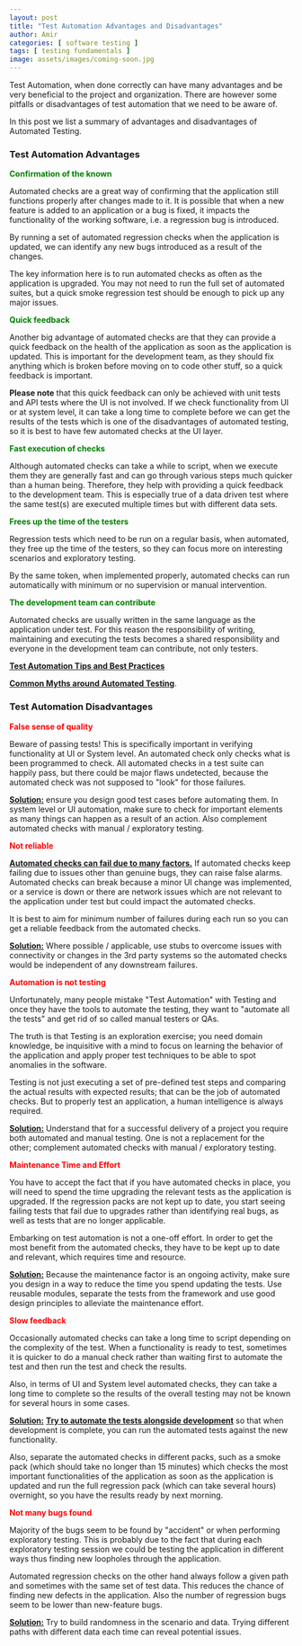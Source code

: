 ```yaml
---
layout: post
title: "Test Automation Advantages and Disadvantages"
author: Amir
categories: [ software testing ]
tags: [ testing fundamentals ]
image: assets/images/coming-soon.jpg
---
```


Test Automation, when done correctly can have many advantages and be very beneficial to the project and organization. There are however some pitfalls or disadvantages of test automation that we need to be aware of.

In this post we list a summary of advantages and disadvantages of Automated Testing.

### Test Automation Advantages

<span style="color: #008000;">**Confirmation of the known**</span>

Automated checks are a great way of confirming that the application still functions properly after changes made to it. It is possible that when a new feature is added to an application or a bug is fixed, it impacts the functionality of the working software, i.e. a regression bug is introduced.

By running a set of automated regression checks when the application is updated, we can identify any new bugs introduced as a result of the changes.

The key information here is to run automated checks as often as the application is upgraded. You may not need to run the full set of automated suites, but a quick smoke regression test should be enough to pick up any major issues.

<span style="color: #008000;">**Quick feedback**</span>

Another big advantage of automated checks are that they can provide a quick feedback on the health of the application as soon as the application is updated. This is important for the development team, as they should fix anything which is broken before moving on to code other stuff, so a quick feedback is important.

**Please note** that this quick feedback can only be achieved with unit tests and API tests where the UI is not involved. If we check functionality from UI or at system level, it can take a long time to complete before we can get the results of the tests which is one of the disadvantages of automated testing, so it is best to have few automated checks at the UI layer.

<span style="color: #008000;">**Fast execution of checks**</span>

Although automated checks can take a while to script, when we execute them they are generally fast and can go through various steps much quicker than a human being. Therefore, they help with providing a quick feedback to the development team. This is especially true of a data driven test where the same test(s) are executed multiple times but with different data sets.

<span style="color: #008000;">**Frees up the time of the testers**</span>

Regression tests which need to be run on a regular basis, when automated, they free up the time of the testers, so they can focus more on interesting scenarios and exploratory testing.

By the same token, when implemented properly, automated checks can run automatically with minimum or no supervision or manual intervention.

<span style="color: #008000;">**The development team can contribute**</span>

Automated checks are usually written in the same language as the application under test. For this reason the responsibility of writing, maintaining and executing the tests becomes a shared responsibility and everyone in the development team can contribute, not only testers.

**[Test Automation Tips and Best Practices](http://www.testingexcellence.com/test-automation-tips-best-practices/)**

**[Common Myths around Automated Testing](http://www.testingexcellence.com/common-myths-test-automation/)**.

### Test Automation Disadvantages

<span style="color: #ff0000;">**False sense of quality**</span>

Beware of passing tests! This is specifically important in verifying functionality at UI or System level. An automated check only checks what is been programmed to check. All automated checks in a test suite can happily pass, but there could be major flaws undetected, because the automated check was not supposed to "look" for those failures.

<span style="text-decoration: underline;">**Solution:**</span> ensure you design good test cases before automating them. In system level or UI automation, make sure to check for important elements as many things can happen as a result of an action. Also complement automated checks with manual / exploratory testing.

<span style="color: #ff0000;">**Not reliable**</span>

**[Automated checks can fail due to many factors.](http://www.testingexcellence.com/reasons-automated-tests-fail-to-find-regression-bugs/)** If automated checks keep failing due to issues other than genuine bugs, they can raise false alarms. Automated checks can break because a minor UI change was implemented, or a service is down or there are network issues which are not relevant to the application under test but could impact the automated checks.

It is best to aim for minimum number of failures during each run so you can get a reliable feedback from the automated checks.

<span style="text-decoration: underline;">**Solution:**</span> Where possible / applicable, use stubs to overcome issues with connectivity or changes in the 3rd party systems so the automated checks would be independent of any downstream failures.

<span style="color: #ff0000;">**Automation is not testing**</span>

Unfortunately, many people mistake "Test Automation" with Testing and once they have the tools to automate the testing, they want to "automate all the tests" and get rid of so called manual testers or QAs.

The truth is that Testing is an exploration exercise; you need domain knowledge, be inquisitive with a mind to focus on learning the behavior of the application and apply proper test techniques to be able to spot anomalies in the software.

Testing is not just executing a set of pre-defined test steps and comparing the actual results with expected results; that can be the job of automated checks. But to properly test an application, a human intelligence is always required.

<span style="text-decoration: underline;">**Solution:**</span> Understand that for a successful delivery of a project you require both automated and manual testing. One is not a replacement for the other; complement automated checks with manual / exploratory testing.

<span style="color: #ff0000;">**Maintenance Time and Effort**</span>

You have to accept the fact that if you have automated checks in place, you will need to spend the time upgrading the relevant tests as the application is upgraded. If the regression packs are not kept up to date, you start seeing failing tests that fail due to upgrades rather than identifying real bugs, as well as tests that are no longer applicable.

Embarking on test automation is not a one-off effort. In order to get the most benefit from the automated checks, they have to be kept up to date and relevant, which requires time and resource.

<span style="text-decoration: underline;">**Solution:**</span> Because the maintenance factor is an ongoing activity, make sure you design in a way to reduce the time you spend updating the tests. Use reusable modules, separate the tests from the framework and use good design principles to alleviate the maintenance effort.

<span style="color: #ff0000;">**Slow feedback**</span>

Occasionally automated checks can take a long time to script depending on the complexity of the test. When a functionality is ready to test, sometimes it is quicker to do a manual check rather than waiting first to automate the test and then run the test and check the results.

Also, in terms of UI and System level automated checks, they can take a long time to complete so the results of the overall testing may not be known for several hours in some cases.

<span style="text-decoration: underline;">**Solution:**</span> **[Try to automate the tests alongside development](http://www.testingexcellence.com/when-should-stories-be-automated/)** so that when development is complete, you can run the automated tests against the new functionality.

Also, separate the automated checks in different packs, such as a smoke pack (which should take no longer than 15 minutes) which checks the most important functionalities of the application as soon as the application is updated and run the full regression pack (which can take several hours) overnight, so you have the results ready by next morning.

<span style="color: #ff0000;">**Not many bugs found**</span>

Majority of the bugs seem to be found by "accident" or when performing exploratory testing. This is probably due to the fact that during each exploratory testing session we could be testing the application in different ways thus finding new loopholes through the application.

Automated regression checks on the other hand always follow a given path and sometimes with the same set of test data. This reduces the chance of finding new defects in the application. Also the number of regression bugs seem to be lower than new-feature bugs.

<span style="text-decoration: underline;">**Solution:**</span> Try to build randomness in the scenario and data. Trying different paths with different data each time can reveal potential issues.